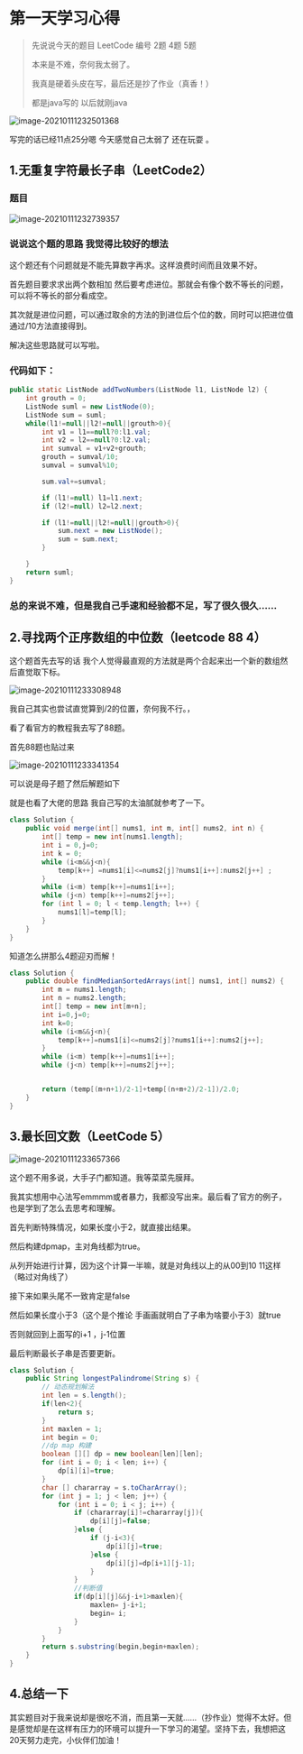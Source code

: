 #  第一天学习心得

> 先说说今天的题目 LeetCode 编号 2题 4题 5题
>
> 本来是不难，奈何我太弱了。
>
> 我真是硬着头皮在写，最后还是抄了作业（真香！）
>
> 都是java写的  以后就刚java

![image-20210111232501368](./p1.png)

写完的话已经11点25分嗯 今天感觉自己太弱了  还在玩耍  。

##  1.无重复字符最长子串（LeetCode2）

###  题目

![image-20210111232739357](./p2.png)

###  说说这个题的思路  我觉得比较好的想法

这个题还有个问题就是不能先算数字再求。这样浪费时间而且效果不好。

首先题目要求求出两个数相加  然后要考虑进位。那就会有像个数不等长的问题，可以将不等长的部分看成空。

其次就是进位问题，可以通过取余的方法的到进位后个位的数，同时可以把进位值通过/10方法直接得到。

解决这些思路就可以写啦。

###  代码如下：

```java
public static ListNode addTwoNumbers(ListNode l1, ListNode l2) {
    int grouth = 0;
    ListNode suml = new ListNode(0);
    ListNode sum = suml;
    while(l1!=null||l2!=null||grouth>0){
        int v1 = l1==null?0:l1.val;
        int v2 = l2==null?0:l2.val;
        int sumval = v1+v2+grouth;
        grouth = sumval/10;
        sumval = sumval%10;

        sum.val+=sumval;

        if (l1!=null) l1=l1.next;
        if (l2!=null) l2=l2.next;

        if (l1!=null||l2!=null||grouth>0){
            sum.next = new ListNode();
            sum = sum.next;
        }

    }
    return suml;
}
```

###  总的来说不难，但是我自己手速和经验都不足，写了很久很久……

##  2.寻找两个正序数组的中位数（leetcode 88 4）

这个题首先去写的话 我个人觉得最直观的方法就是两个合起来出一个新的数组然后直觉取下标。

![image-20210111233308948](./p3.png)

我自己其实也尝试直觉算到/2的位置，奈何我不行。，

看了看官方的教程我去写了88题。

首先88题也贴过来

![image-20210111233341354](./p4.png)

可以说是母子题了然后解题如下

就是也看了大佬的思路 我自己写的太油腻就参考了一下。

```java
class Solution {
    public void merge(int[] nums1, int m, int[] nums2, int n) {
        int[] temp = new int[nums1.length];
        int i = 0,j=0;
        int k = 0;
        while (i<m&&j<n){
            temp[k++] =nums1[i]<=nums2[j]?nums1[i++]:nums2[j++] ;
        }
        while (i<m) temp[k++]=nums1[i++];
        while (j<n) temp[k++]=nums2[j++];
        for (int l = 0; l < temp.length; l++) {
            nums1[l]=temp[l];
        }
    }
}
```

知道怎么拼那么4题迎刃而解！

```java
class Solution {
    public double findMedianSortedArrays(int[] nums1, int[] nums2) {
        int m = nums1.length;
        int n = nums2.length;
        int[] temp = new int[m+n];
        int i=0,j=0;
        int k=0;
        while (i<m&&j<n){
            temp[k++]=nums1[i]<=nums2[j]?nums1[i++]:nums2[j++];
        }
        while (i<m) temp[k++]=nums1[i++];
        while (j<n) temp[k++]=nums2[j++];


        return (temp[(m+n+1)/2-1]+temp[(n+m+2)/2-1])/2.0;
    }
}
```

##  3.最长回文数（LeetCode 5）

![image-20210111233657366](./p5.png)

这个题不用多说，大手子门都知道。我等菜菜先膜拜。

我其实想用中心法写emmmm或者暴力，我都没写出来。最后看了官方的例子，也是学到了怎么去思考和理解。

首先判断特殊情况，如果长度小于2，就直接出结果。

然后构建dpmap，主对角线都为true。

从列开始进行计算，因为这个计算一半嘛，就是对角线以上的从00到10 11这样 （略过对角线了）

接下来如果头尾不一致肯定是false

然后如果长度小于3（这个是个推论  手画画就明白了子串为啥要小于3）就true

否则就回到上面写的i+1 ，j-1位置

最后判断最长子串是否要更新。

```java
class Solution {
    public String longestPalindrome(String s) {
        // 动态规划解法
        int len = s.length();
        if(len<2){
            return s;
        }
        int maxlen = 1;
        int begin = 0;
        //dp map 构建
        boolean [][] dp = new boolean[len][len];
        for (int i = 0; i < len; i++) {
            dp[i][i]=true;
        }
        char [] chararray = s.toCharArray();
        for (int j = 1; j < len; j++) {
            for (int i = 0; i < j; i++) {
                if (chararray[i]!=chararray[j]){
                    dp[i][j]=false;
                }else {
                    if (j-i<3){
                        dp[i][j]=true;
                    }else {
                        dp[i][j]=dp[i+1][j-1];
                    }
                }
                //判断值
                if(dp[i][j]&&j-i+1>maxlen){
                    maxlen= j-i+1;
                    begin= i;
                }
            }
        }
        return s.substring(begin,begin+maxlen);
    }
}
```

##  4.总结一下 

其实题目对于我来说却是很吃不消，而且第一天就……（抄作业）觉得不太好。但是感觉却是在这样有压力的环境可以提升一下学习的渴望。坚持下去，我想把这20天努力走完，小伙伴们加油！
